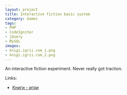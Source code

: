 ```yaml
---
layout: project
title: Interactive fiction basic system
category: Games
tags:
- PHP
- CodeIgniter
- jQuery
- MySQL
images:
- knigi.igrii.com_1.png
- knigi.igrii.com_2.png
---
```


An interactive fiction experiment. Never really got traction.


Links:

* [Книги - игри](http://knigi.igrii.com)

